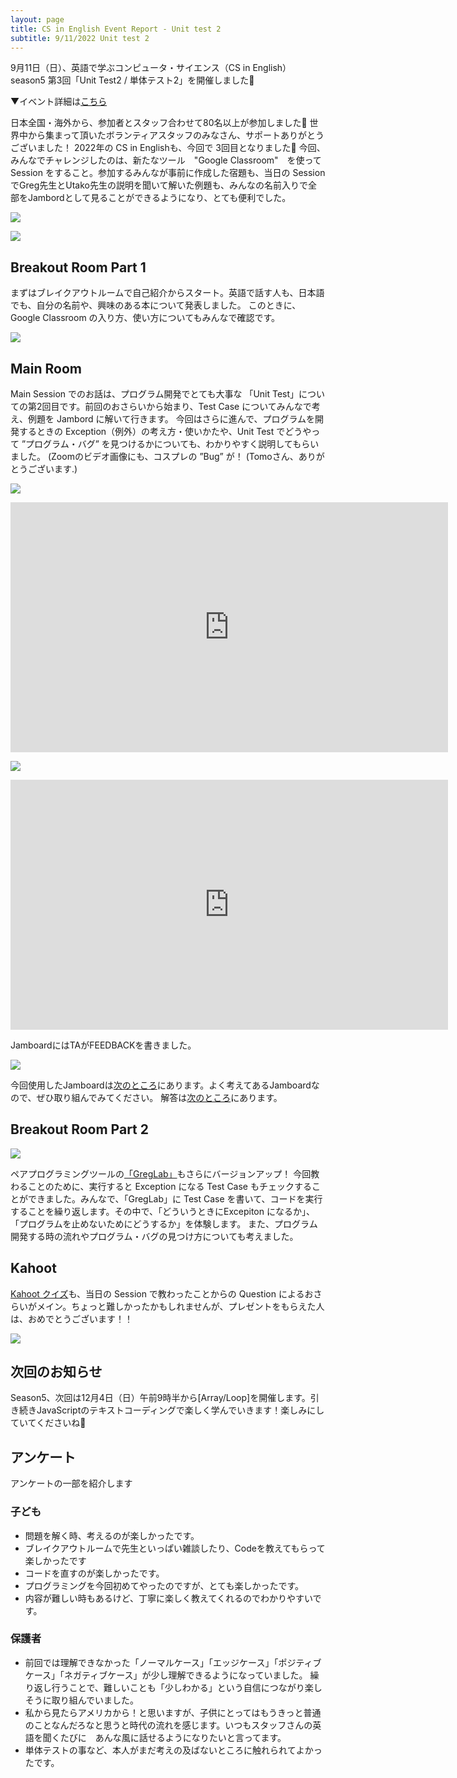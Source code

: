 ```yaml
---
layout: page
title: CS in English Event Report - Unit test 2
subtitle: 9/11/2022 Unit test 2
---
```


9月11日（日）、英語で学ぶコンピュータ・サイエンス（CS in English）season5 第3回「Unit Test2 / 単体テスト2」を開催しました🎉

▼イベント詳細は[こちら](
https://kidscodeclub.jp/csinenglish_20220911/)

日本全国・海外から、参加者とスタッフ合わせて80名以上が参加しました🎉
世界中から集まって頂いたボランティアスタッフのみなさん、サポートありがとうございました！
2022年の CS in Englishも、今回で 3回目となりました🥳
今回、みんなでチャレンジしたのは、新たなツール　"Google Classroom"　を使ってSession をすること。参加するみんなが事前に作成した宿題も、当日の Session でGreg先生とUtako先生の説明を聞いて解いた例題も、みんなの名前入りで全部をJambordとして見ることができるようになり、とても便利でした。


![](/img/2022-09-11/map1.png)

![](/img/2022-09-11/map2.png)

## Breakout Room Part 1

まずはブレイクアウトルームで自己紹介からスタート。英語で話す人も、日本語でも、自分の名前や、興味のある本について発表しました。 
このときに、Google Classroom の入り方、使い方についてもみんなで確認です。


![](/img/2022-09-11/googleclassroom.jpg)

## Main Room

Main Session でのお話は、プログラム開発でとても大事な 「Unit Test」についての第2回目です。前回のおさらいから始まり、Test Case についてみんなで考え、例題を Jambord に解いて行きます。
今回はさらに進んで、プログラムを開発するときの Exception（例外）の考え方・使いかたや、Unit Test でどうやって ”プログラム・バグ” を見つけるかについても、わかりやすく説明してもらいました。
(Zoomのビデオ画像にも、コスプレの ”Bug” が！ (Tomoさん、ありがとうございます.)

![](/img/2022-09-11/bug.jpg)



<iframe width="700" height="400" src="https://www.youtube.com/embed/LSMUlj6GXB8" title="YouTube video player" frameborder="0" allow="accelerometer; autoplay; clipboard-write; encrypted-media; gyroscope; picture-in-picture" allowfullscreen></iframe>


![](/img/2022-09-11/jamboard.jpg)


<iframe width="700" height="400" src="https://www.youtube.com/embed/IpTabC1imTA" title="YouTube video player" frameborder="0" allow="accelerometer; autoplay; clipboard-write; encrypted-media; gyroscope; picture-in-picture" allowfullscreen></iframe>

JamboardにはTAがFEEDBACKを書きました。

![](/img/2022-09-11/miki.jpg)

今回使用したJamboardは[次のところ](https://jamboard.google.com/d/1FRC3PgyBssonUZc0EGGW0Dr0739kEvJ7FcMEhVYWmMk/viewer?f=0)にあります。よく考えてあるJamboardなので、ぜひ取り組んでみてください。 解答は[次のところ](https://jamboard.google.com/d/1QUCUm1oS2HQXm4VnxV1vvP_IEEnR9Q6U4hSG_XwMqqU/edit?usp=sharing)にあります。

## Breakout Room Part 2


![](/img/2022-09-11/greglab.jpg)

ペアプログラミングツールの[「GregLab」](http://csinenglish.herokuapp.com/)もさらにバージョンアップ！
今回教わることのために、実行すると Exception になる Test Case もチェックすることができました。みんなで、「GregLab」に Test Case を書いて、コードを実行することを繰り返します。その中で、「どういうときにExcepiton になるか」、「プログラムを止めないためにどうするか」を体験します。
また、プログラム開発する時の流れやプログラム・バグの見つけ方についても考えました。

## Kahoot

[Kahoot クイズ](https://kahoot.it/challenge/001236420)も、当日の Session で教わったことからの Question によるおさらいがメイン。ちょっと難しかったかもしれませんが、プレゼントをもらえた人は、おめでとうございます！！

![](/img/2022-09-11/kahoot.jpg)
 
## 次回のお知らせ

Season5、次回は12月4日（日）午前9時半から[Array/Loop]を開催します。引き続きJavaScriptのテキストコーディングで楽しく学んでいきます！楽しみにしていてくださいね🥰

## アンケート

アンケートの一部を紹介します

### 子ども

- 問題を解く時、考えるのが楽しかったです。
- ブレイクアウトルームで先生といっぱい雑談したり、Codeを教えてもらって楽しかったです
- コードを直すのが楽しかったです。
- プログラミングを今回初めてやったのですが、とても楽しかったです。
- 内容が難しい時もあるけど、丁寧に楽しく教えてくれるのでわかりやすいです。

### 保護者

- 前回では理解できなかった「ノーマルケース」「エッジケース」「ポジティブケース」「ネガティブケース」が少し理解できるようになっていました。
繰り返し行うことで、難しいことも「少しわかる」という自信につながり楽しそうに取り組んでいました。
- 私から見たらアメリカから！と思いますが、子供にとってはもうきっと普通のことなんだろなと思うと時代の流れを感じます。いつもスタッフさんの英語を聞くたびに　あんな風に話せるようになりたいと言ってます。
- 単体テストの事など、本人がまだ考えの及ばないところに触れられてよかったです。



